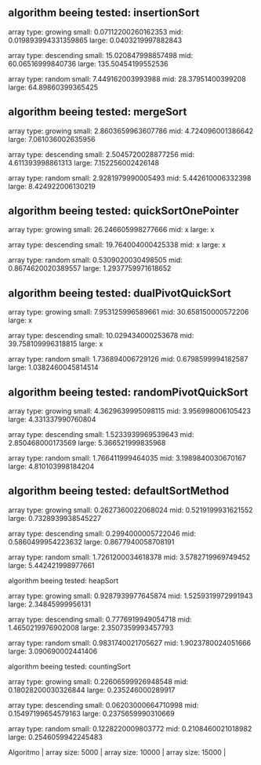 ## algorithm beeing tested: insertionSort

array type: growing
small: 0.07112200260162353
mid: 0.019893994331359865
large: 0.0403219997882843

array type: descending
small: 15.020847998857498
mid: 60.06516999840736
large: 135.50454199552536

array type: random
small: 7.449162003993988
mid: 28.37951400399208
large: 64.89860399365425

## algorithm beeing tested: mergeSort

array type: growing
small: 2.8603659963607786
mid: 4.724096001386642
large: 7.061036002635956

array type: descending
small: 2.5045720028877256
mid: 4.611393998861313
large: 7.152256002426148

array type: random
small: 2.9281979990005493
mid: 5.442610006332398
large: 8.424922006130219

## algorithm beeing tested: quickSortOnePointer

array type: growing
small: 26.246605998277666
mid: x
large: x

array type: descending
small: 19.764004000425338
mid: x
large: x

array type: random
small: 0.5309020030498505
mid: 0.8674620020389557
large: 1.2937759971618652

## algorithm beeing tested: dualPivotQuickSort

array type: growing
small: 7.953125996589661
mid: 30.658150000572206
large: x

array type: descending
small: 10.029434000253678
mid: 39.758109996318815
large: x

array type: random
small: 1.736894006729126
mid: 0.6798599994182587
large: 1.0382460045814514

## algorithm beeing tested: randomPivotQuickSort

array type: growing
small: 4.3629639995098115
mid: 3.956998006105423
large: 4.331337990760804

array type: descending
small: 1.5233939969539643
mid: 2.850468000173569
large: 5.366521999835968

array type: random
small: 1.766411999464035
mid: 3.1989840030670167
large: 4.810103998184204

## algorithm beeing tested: defaultSortMethod

array type: growing
small: 0.2627360022068024
mid: 0.5219199931621552
large: 0.7328939938545227

array type: descending
small: 0.2994000005722046
mid: 0.5860499954223632
large: 0.8677940058708191

array type: random
small: 1.7261200034618378
mid: 3.5782719969749452
large: 5.442421998977661

algorithm beeing tested: heapSort

array type: growing
small: 0.9287939977645874
mid: 1.5259319972991943
large: 2.34845999956131

array type: descending
small: 0.7776919949054718
mid: 1.4650219976902008
large: 2.3507359993457793

array type: random
small: 0.9831740021705627
mid: 1.9023780024051666
large: 3.090690002441406

algorithm beeing tested: countingSort

array type: growing
small: 0.22606599926948548
mid: 0.18028200030326844
large: 0.235246000289917

array type: descending
small: 0.06203000664710998
mid: 0.15497199654579163
large: 0.2375659990310669

array type: random
small: 0.1228220009803772
mid: 0.2108460021018982
large: 0.2546059942245483

Algoritmo | array size: 5000 | array size: 10000 | array size: 15000 |
